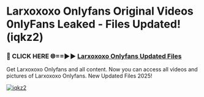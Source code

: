 # Larxoxoxo Onlyfans Original Videos 0nlyFans Leaked - Files Updated! (iqkz2)

<h3>🔴 CLICK HERE 🌐==►► <a href="https://tinyurl.com/ehrbuxhb" rel="nofollow">Larxoxoxo Onlyfans Updated Files</a></h3>

Get Larxoxoxo Onlyfans and all content. Now you can access all videos and pictures of Larxoxoxo Onlyfans. New Updated Files 2025!

[![iqkz2](https://i.imgur.com/lVYEuWS.gif)](https://tinyurl.com/ehrbuxhb)
